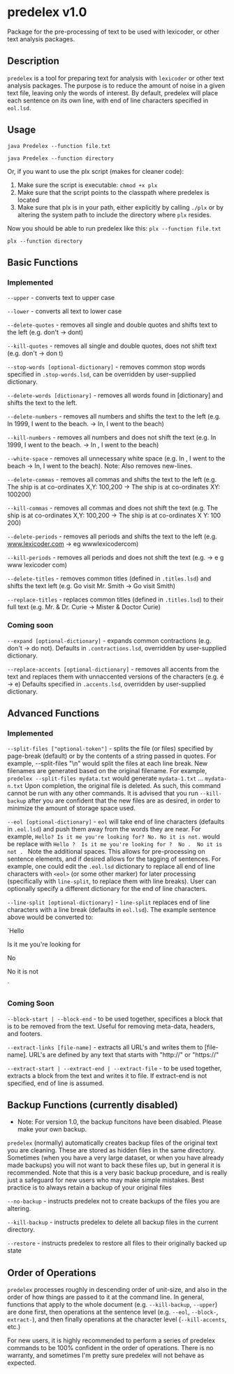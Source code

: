 # predelex v1.0
Package for the pre-processing of text to be used with lexicoder, or other text analysis packages.


## Description

`predelex` is a tool for preparing text for analysis with `lexicoder` or other text analysis packages. The purpose is to reduce the amount of noise in a given text file, leaving only the words of interest.  By default, predelex will place each sentence on its own line, with end of line characters specified in `eol.lsd`. 

## Usage

`java Predelex --function file.txt`

`java Predelex --function directory`

Or, if you want to use the plx script (makes for cleaner code):
1. Make sure the script is executable: `chmod +x plx`
2. Make sure that the script points to the classpath where predelex is located
3. Make sure that plx is in your path, either explicitly by calling `./plx` or by altering the system path to include the directory where `plx` resides.

Now you should be able to run predelex like this:
`plx --function file.txt`

`plx --function directory`

## Basic Functions
### Implemented
`--upper` - converts text to upper case

`--lower` - converts all text to lower case

`--delete-quotes` - removes all single and double quotes and shifts text to the left (e.g. don't -> dont)

`--kill-quotes` - removes all single and double quotes, does not shift text (e.g. don't -> don t)

`--stop-words [optional-dictionary]` - removes common stop words specified in `.stop-words.lsd`, can be overridden by user-supplied dictionary.

`--delete-words [dictionary]` - removes all words found in [dictionary] and shifts the text to the left. 

`--delete-numbers` - removes all numbers and shifts the text to the left (e.g. In 1999, I went to the beach. -> In, I went to the beach) 

`--kill-numbers` - removes all numbers and does not shift the text (e.g. In 1999, I went to the beach. -> In     , I went to the beach) 

`--white-space` - removes all unnecessary white space (e.g. In    , I went to the beach -> In, I went to the beach). Note: Also removes new-lines.

`--delete-commas` - removes all commas and shifts the text to the left (e.g. The ship is at co-ordinates X,Y: 100,200 -> The ship is at co-ordinates XY: 100200)

`--kill-commas` - removes all commas and does not shift the text (e.g. The ship is at co-ordinates X,Y: 100,200 -> The ship is at co-ordinates X Y: 100 200)

`--delete-periods` - removes all periods and shifts the text to the left (e.g. www.lexicoder.com -> eg wwwlexicodercom)

`--kill-periods` - removes all periods and does not shift the text (e.g. -> e g www lexicoder com)

`--delete-titles` - removes common titles (defined in `.titles.lsd`) and shifts the text left (e.g. Go visit Mr. Smith -> Go visit Smith)

`--replace-titles` - replaces common titles (defined in `.titles.lsd`) to their full text (e.g. Mr. & Dr. Curie -> Mister & Doctor Curie)

### Coming soon

`--expand [optional-dictionary]` - expands common contractions (e.g. don't -> do not). Defaults in `.contractions.lsd`, overridden by user-supplied dictionary. 

`--replace-accents [optional-dictionary]` - removes all accents from the text and replaces them with unnaccented versions of the characters (e.g. é -> e)  Defaults specified in `.accents.lsd`, overridden by user-supplied dictionary.


## Advanced Functions
### Implemented

`--split-files ["optional-token"]` - splits the file (or files) specified by page-break (default) or by the contents of a string passed in quotes.  For example, --split-files "\n" would split the files at each line break. New filenames are generated based on the original filename.  For example, `predelex --split-files mydata.txt` would generate `mydata-1.txt` ... `mydata-n.txt`  Upon completion, the original file is deleted. As such, this command cannot be run with any other commands. It is advised that you run `--kill-backup` after you are confident that the new files are as desired, in order to minimize the amount of storage space used.

`--eol [optional-dictionary]` - `eol` will take end of line characters (defaults in `.eol.lsd`) and push them away from the words they are near.  For example, `Hello? Is it me you're looking for? No. No it is not.` would be replace with `Hello ?  Is it me you're looking for ?  No .  No it is not . `  Note the additional spaces.  This allows for pre-processing on sentence elements, and if desired allows for the tagging of sentences.  For example, one could edit the `.eol.lsd` dictionary to replace all end of line characters with `<eol>` (or some other marker) for later processing (specifically with `line-split`, to replace them with line breaks).  User can optionally specify a different dictionary for the end of line characters.

`--line-split [optional-dictionary]` - `line-split` replaces end of line characters with a line break (defaults in `eol.lsd`). The example sentence above would be converted to:

`Hello

Is it me you're looking for

No

No it is not

`
### Coming Soon
`--block-start | --block-end` - to be used together, specifices a block that is to be removed from the text.  Useful for removing meta-data, headers, and footers.  

`--extract-links [file-name]` - extracts all URL's and writes them to [file-name]. URL's are defined by any text that starts with "http://" or "https://"

`--extract-start | --extract-end | --extract-file` - to be used together, extracts a block from the text and writes it to file.  If extract-end is not specified, end of line is assumed.



## Backup Functions (currently disabled)
* Note: For version 1.0, the backup funcitons have been disabled.  Please make your own backup.

`predelex` (normally) automatically creates backup files of the original text you are cleaning. These are stored as hidden files in the same directory.  Sometimes (when you have a very large dataset, or when you have already made backups) you will not want to back these files up, but in general it is recommended. Note that this is a very basic backup procedure, and is really just a safeguard for new users who may make simple mistakes. Best practice is to always retain a backup of your original files

`--no-backup` - instructs predelex not to create backups of the files you are altering.

`--kill-backup` - instructs predelex to delete all backup files in the current directory.

`--restore` - instructs predelex to restore all files to their originally backed up state

## Order of Operations
`predelex` processes roughly in descending order of unit-size, and also in the order of how things are passed to it at the command line. In general, functions that apply to the whole document (e.g. `--kill-backup`, `--upper`) are done first, then operations at the sentence level (e.g. `--eol`, `--block-`, `extract-`), and then finally operations at the character level (`--kill-accents`, etc.) 

For new users, it is highly recommended to perform a series of predelex commands to be 100% confident in the order of operations. There is no warranty, and sometimes I'm pretty sure predelex will not behave as expected.
